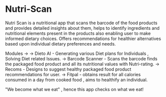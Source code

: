 # Nutri-Scan

Nutri Scan is a nutritional app that scans the barcode of the food products and provides detailed insights about them, 
helps to identify ingredients and nutritional elements present in the products also enabling user to make informed dietary choices.
Offers recommendations for healthier alternatives based upon individual dietary preferences and needs.

Modules ->
-> Dieto AI - Generating various Diet plans for Individuals , Solving Diet related Issues.
-> Barcode Scanner - Scans the barcode finds the packaged food product and all its nutritional values with Nutri-rating.
-> Recoms - Designs to suggest healthy packaged food product recommendations for user.
-> Fitpal - obtains result for all calories consumed in a day from cooked food , aims to healthify an individual.

"We become what we eat" , hence this app checks on what we eat!
